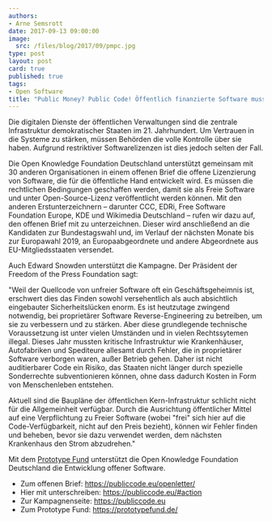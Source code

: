 ```yaml
---
authors:
- Arne Semsrott
date: 2017-09-13 09:00:00
image:
  src: /files/blog/2017/09/pmpc.jpg
type: post
layout: post
card: true
published: true
tags:
- Open Software
title: "Public Money? Public Code! Öffentlich finanzierte Software muss Open Source werden"
---
```


Die digitalen Dienste der öffentlichen Verwaltungen sind die zentrale Infrastruktur demokratischer Staaten im 21. Jahrhundert. Um Vertrauen in die Systeme zu stärken, müssen Behörden die volle Kontrolle über sie haben. Aufgrund restriktiver Softwarelizenzen ist dies jedoch selten der Fall.

Die Open Knowledge Foundation Deutschland unterstützt gemeinsam mit 30 anderen Organisationen in einem offenen Brief die offene Lizenzierung von Software, die für die öffentliche Hand entwickelt wird. Es müssen die rechtlichen Bedingungen geschaffen werden, damit sie als Freie Software und unter Open-Source-Lizenz veröffentlicht werden können. Mit den anderen Erstunterzeichnern – darunter CCC, EDRi, Free Software Foundation Europe, KDE und Wikimedia Deutschland – rufen wir dazu auf, den offenen Brief mit zu unterzeichnen. Dieser wird anschließend an die Kandidaten zur Bundestagswahl und, im Verlauf der nächsten Monate bis zur Europawahl 2019, an Europaabgeordnete und andere Abgeordnete aus EU-Mitgliedsstaaten versendet.

Auch Edward Snowden unterstützt die Kampagne. Der Präsident der Freedom of the Press Foundation sagt: 

"Weil der Quellcode von unfreier Software oft ein Geschäftsgeheimnis ist, erschwert dies das Finden sowohl versehentlich als auch absichtlich eingebauter Sicherheitslücken enorm. Es ist heutzutage zwingend notwendig, bei proprietärer Software Reverse-Engineering zu betreiben, um sie zu verbessern und zu stärken. Aber diese grundlegende technische Voraussetzung ist unter vielen Umständen und in vielen Rechtssytemen illegal. Dieses Jahr mussten kritische Infrastruktur wie Krankenhäuser, Autofabriken und Spediteure allesamt durch Fehler, die in proprietärer Software verborgen waren, außer Betrieb gehen. Daher ist nicht auditierbarer Code ein Risiko, das Staaten nicht länger durch spezielle Sonderrechte subventionieren können, ohne dass dadurch Kosten in Form von Menschenleben entstehen.

Aktuell sind die Baupläne der öffentlichen Kern-Infrastruktur schlicht nicht für die Allgemeinheit verfügbar. Durch die Ausrichtung öffentlicher Mittel auf eine Verpflichtung zu Freier Software (wobei "frei" sich hier auf die Code-Verfügbarkeit, nicht auf den Preis bezieht), können wir Fehler finden und beheben, bevor sie dazu verwendet werden, dem nächsten Krankenhaus den Strom abzudrehen."

Mit dem [Prototype Fund](https://prototypefund.de/) unterstützt die Open Knowledge Foundation Deutschland die Entwicklung offener Software.

* Zum offenen Brief: https://publiccode.eu/openletter/
* Hier mit unterschreiben: https://publiccode.eu/#action
* Zur Kampagnenseite: https://publiccode.eu
* Zum Prototype Fund: https://prototypefund.de/
